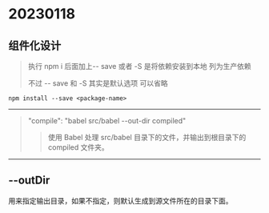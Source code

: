 # 20230118

## 组件化设计

>执行 npm i  后面加上-- save 或者 -S 是将依赖安装到本地 列为生产依赖
>
>不过 -- save 和 -S 其实是默认选项 可以省略

`
npm install --save <package-name>
`

---

>"compile": "babel src/babel --out-dir compiled"
>
>>使用 Babel 处理 src/babel 目录下的文件，并输出到根目录下的 compiled 文件夹。

---

## --outDir

用来指定输出目录，如果不指定，则默认生成到源文件所在的目录下面。
